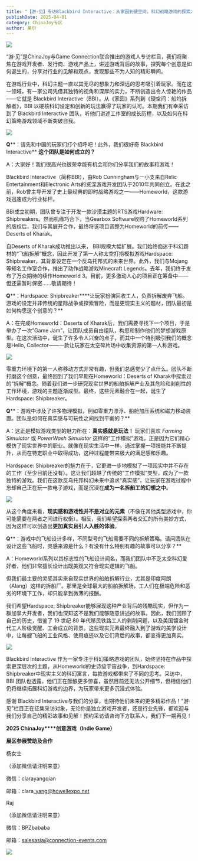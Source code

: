 ```yaml
---
title: "【游·见】专访Blackbird Interactive：从家园到硬空间，科幻战略游戏的探索之旅"
publishDate: 2025-04-01
category: ChinaJoy专区
author: 莱尔
---
```


![](https://ec-net-1251389766.cos.ap-shanghai.myqcloud.com/wp-content/uploads/2025/04/20250401232532273.jpeg)

“游·见”是ChinaJoy与Game Connection联合推出的游戏人专访栏目，我们将聚焦在游戏开发者、发行商、游戏产品上，讲述游戏背后的故事，探究每个创意是如何诞生的，分享对行业的见解和观点，发现那些不为人知的精彩瞬间。

在游戏行业中，科幻主题一直以其无尽的想象力和深远的思考吸引着玩家。而在这一领域，有一家公司凭借其独特的视角和深厚的实力，不断创造出令人惊艳的作品——它就是 Blackbird Interactive（BBI）。从《家园》系列到《硬空间：船坞拆解者》，BBI 以硬核科幻设定和创新的玩法赢得了玩家的认可。本期我们有幸采访到了 Blackbird Interactive 团队，听他们讲述工作室的成长历程，以及如何在科幻策略游戏领域不断突破自我。

![](https://ec-net-1251389766.cos.ap-shanghai.myqcloud.com/wp-content/uploads/2025/04/20250401232537780.jpg)

**Q****：请先和中国的玩家们打个招呼吧！此外，我们很好奇 Blackbird Interactive** **这个团队是如何成立的？**

A：大家好！我们很高兴也很荣幸能有机会和你们分享我们的故事和游戏！

Blackbird Interactive（简称BBI），由Rob Cunningham与一小支来自Relic Entertainment和Electronic Arts的资深游戏开发团队于2010年共同创立。在此之前，Rob曾主导开发了史上最经典的即时战略游戏之一——Homeworld，这款游戏迅速成为行业标杆。

BBI成立初期，团队曾专注于开发一款沙漠主题的RTS游戏Hardware: Shipbreakers。然而机缘巧合下，当Gearbox Software收购了Homeworld系列的版权后，我们与其展开合作，最终将该项目调整为Homeworld的前传——Deserts of Kharak。

自Deserts of Kharak成功推出以来， BBI规模大幅扩展。我们始终痴迷于科幻题材的“飞船拆解”概念，因此开发了第一人称太空打捞模拟游戏Hardspace: Shipbreaker，其背景设定在一个反乌托邦式的未来世界。此外，我们与Mojang等知名工作室合作，推出了动作战略游戏Minecraft Legends。去年，我们终于发布了万众期待的续作Homeworld 3。目前，更多激动人心的项目正在筹备中——但还需暂时保密……敬请期待！

**Q****：Hardspace: Shipbreaker****让玩家扮演回收工人，负责拆解废弃飞船。游戏的设定并非传统的星际战争或探索冒险，而是更现实主义的题材，团队最初是如何构思这个创意的？**

A：在完成Homeworld：Deserts of Kharak后，我们需要寻找下一个项目，于是举办了一次“Game Jam”，让团队成员自由组队，构思和制作他们的梦想游戏原型。在这次活动中，诞生了许多令人兴奋的点子，而其中一个特别吸引我们的概念是Hello, Collector——一款让玩家在太空碎片场中收集资源的第一人称游戏。

![](https://ec-net-1251389766.cos.ap-shanghai.myqcloud.com/wp-content/uploads/2025/04/20250401232539102.jpeg)

零重力环境下的第一人称移动方式非常有趣，但我们总感觉少了点什么。团队不断打磨这个创意，最终回到了我们早期在Homeworld：Deserts of Kharak中探索过的“拆解”概念。随着我们进一步研究现实世界的船舶拆解产业及其危险和剥削性的工作环境，游戏的主题逐渐成型。最终，这些元素融合在一起，诞生了Hardspace: Shipbreaker。

**Q****：游戏中涉及了许多物理模拟，例如零重力漂浮、船舱加压系统和磁力移动装置。团队是如何在真实感与可玩性之间找到平衡的？**

A：这正是模拟游戏类型的魅力所在：**真实感就是玩法！** 玩家们喜欢 _Farming Simulator_ 或 _PowerWash Simulator_ 这样的“工作模拟”游戏，正是因为它们精心模仿了现实世界中的职业。就像在现实生活中一样，通过掌握一项技能并不断提升，从而在特定职业中取得成功，这种过程能带来极大的满足感和乐趣。

Hardspace: Shipbreaker的魅力在于，它更进一步地模拟了一项现实中并不存在的工作（至少目前还没有）。这让我们超越了传统的“工作模拟”类型，成为了一款独特的游戏。我们在这款反乌托邦科幻未来中追求“真实感”，让玩家在游戏过程中忘却自己正在玩一款电子游戏，而是沉浸在**成为一名拆船工的幻想之中**。

![](https://ec-net-1251389766.cos.ap-shanghai.myqcloud.com/wp-content/uploads/2025/04/20250401232536532.jpeg)

从这个角度来看，**现实感和游戏性并不是对立的元素**（不像在其他类型游戏中，你可能需要在两者之间进行权衡）。相反，我们希望探索两者交汇的所有美妙方式，因为这样可以创造出**更加真实且引人入胜的体验**。

**Q****：游戏中的飞船设计多样，不同型号的飞船需要不同的拆解策略。请问团队在设计这些飞船时，灵感来源是什么？有没有什么特别有趣的故事可以分享？**

A：Homeworld系列以其标志性的飞船设计闻名，而我们团队中不乏太空科幻爱好者，他们非常擅长设计出既美观又符合现实逻辑的飞船。

但我们最主要的灵感其实来自现实世界的船舶拆解行业，尤其是印度阿朗（Alang）这样的拆船厂。那里是全球最大的船舶拆解场，工人们在极端危险和恶劣的环境下工作，却只能拿到微薄的报酬。

我们希望Hardspace: Shipbreaker能够展现这种产业背后的残酷现实，但作为一群加拿大开发者，我们也深知这不是我们能够随意讲述的故事。因此，我们回顾了自己的历史，借鉴了 19 世纪 80 年代移民铁路工人的剥削问题，以及美国镀金时代工人阶级觉醒、工会成立的背景。这些现实元素最终融入到了游戏的美学设计中，让每艘飞船的工业风格、使用痕迹以及它们背后的故事，都变得更加真实。

![](https://ec-net-1251389766.cos.ap-shanghai.myqcloud.com/wp-content/uploads/2025/04/20250401232535331.jpeg)

Blackbird Interactive 作为一家专注于科幻策略游戏的团队，始终坚持在作品中探索更深层次的主题，从Homeworld的史诗级宇宙战争，到Hardspace: Shipbreaker中现实主义的科幻寓言，每款游戏都带来了不同的思考。采访中，BBI 团队也透露，他们正在酝酿更多惊喜，虽然目前还无法公开细节，但相信他们仍将继续拓展科幻游戏的边界，为玩家带来更多沉浸式体验。

感谢 Blackbird Interactive与我们的分享，也期待他们未来的更多精彩作品！“游·见”栏目正在征集采访对象，无论你是独立游戏开发者，还是行业先锋，都欢迎与我们分享自己的精彩故事和见解！预约采访请咨询下方联系人，我们下一期再见！

**2025 ChinaJoy****创意游戏（Indie Game）**

**展区参展赞助及合作**

杨女士

（添加微信请注明来意）

微信：clarayangqian

邮箱：clara\_yang@howellexpo.net

Raj

（添加微信请注明来意）

微信：BPZbababa

邮箱：salesasia@connection-events.com

![](https://ec-net-1251389766.cos.ap-shanghai.myqcloud.com/wp-content/uploads/2025/04/20250401232533666.jpg)
